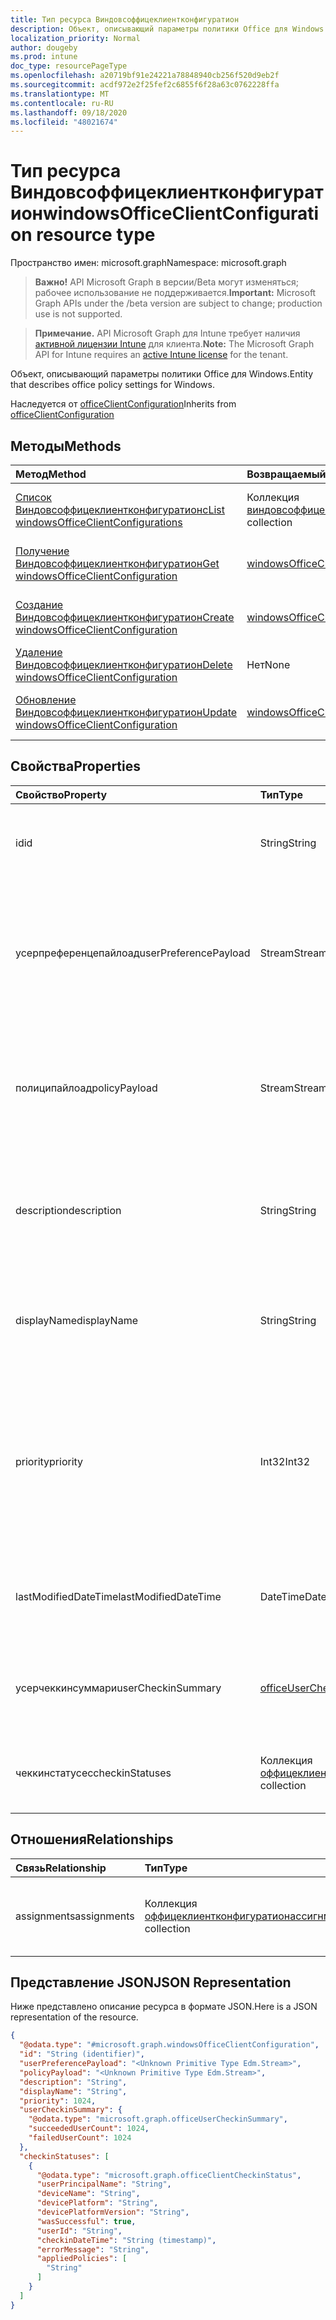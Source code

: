 ```yaml
---
title: Тип ресурса Виндовсоффицеклиентконфигуратион
description: Объект, описывающий параметры политики Office для Windows.
localization_priority: Normal
author: dougeby
ms.prod: intune
doc_type: resourcePageType
ms.openlocfilehash: a20719bf91e24221a78848940cb256f520d9eb2f
ms.sourcegitcommit: acdf972e2f25fef2c6855f6f28a63c0762228ffa
ms.translationtype: MT
ms.contentlocale: ru-RU
ms.lasthandoff: 09/18/2020
ms.locfileid: "48021674"
---
```

# <a name="windowsofficeclientconfiguration-resource-type"></a><span data-ttu-id="5778c-103">Тип ресурса Виндовсоффицеклиентконфигуратион</span><span class="sxs-lookup"><span data-stu-id="5778c-103">windowsOfficeClientConfiguration resource type</span></span>

<span data-ttu-id="5778c-104">Пространство имен: microsoft.graph</span><span class="sxs-lookup"><span data-stu-id="5778c-104">Namespace: microsoft.graph</span></span>

> <span data-ttu-id="5778c-105">**Важно!** API Microsoft Graph в версии/Beta могут изменяться; рабочее использование не поддерживается.</span><span class="sxs-lookup"><span data-stu-id="5778c-105">**Important:** Microsoft Graph APIs under the /beta version are subject to change; production use is not supported.</span></span>

> <span data-ttu-id="5778c-106">**Примечание.** API Microsoft Graph для Intune требует наличия [активной лицензии Intune](https://go.microsoft.com/fwlink/?linkid=839381) для клиента.</span><span class="sxs-lookup"><span data-stu-id="5778c-106">**Note:** The Microsoft Graph API for Intune requires an [active Intune license](https://go.microsoft.com/fwlink/?linkid=839381) for the tenant.</span></span>

<span data-ttu-id="5778c-107">Объект, описывающий параметры политики Office для Windows.</span><span class="sxs-lookup"><span data-stu-id="5778c-107">Entity that describes office policy settings for Windows.</span></span>

<span data-ttu-id="5778c-108">Наследуется от [officeClientConfiguration](../resources/intune-cirrus-officeclientconfiguration.md)</span><span class="sxs-lookup"><span data-stu-id="5778c-108">Inherits from [officeClientConfiguration](../resources/intune-cirrus-officeclientconfiguration.md)</span></span>

## <a name="methods"></a><span data-ttu-id="5778c-109">Методы</span><span class="sxs-lookup"><span data-stu-id="5778c-109">Methods</span></span>
|<span data-ttu-id="5778c-110">Метод</span><span class="sxs-lookup"><span data-stu-id="5778c-110">Method</span></span>|<span data-ttu-id="5778c-111">Возвращаемый тип</span><span class="sxs-lookup"><span data-stu-id="5778c-111">Return Type</span></span>|<span data-ttu-id="5778c-112">Описание</span><span class="sxs-lookup"><span data-stu-id="5778c-112">Description</span></span>|
|:---|:---|:---|
|[<span data-ttu-id="5778c-113">Список Виндовсоффицеклиентконфигуратионс</span><span class="sxs-lookup"><span data-stu-id="5778c-113">List windowsOfficeClientConfigurations</span></span>](../api/intune-cirrus-windowsofficeclientconfiguration-list.md)|<span data-ttu-id="5778c-114">Коллекция [виндовсоффицеклиентконфигуратион](../resources/intune-cirrus-windowsofficeclientconfiguration.md)</span><span class="sxs-lookup"><span data-stu-id="5778c-114">[windowsOfficeClientConfiguration](../resources/intune-cirrus-windowsofficeclientconfiguration.md) collection</span></span>|<span data-ttu-id="5778c-115">Список свойств и связей объектов [виндовсоффицеклиентконфигуратион](../resources/intune-cirrus-windowsofficeclientconfiguration.md) .</span><span class="sxs-lookup"><span data-stu-id="5778c-115">List properties and relationships of the [windowsOfficeClientConfiguration](../resources/intune-cirrus-windowsofficeclientconfiguration.md) objects.</span></span>|
|[<span data-ttu-id="5778c-116">Получение Виндовсоффицеклиентконфигуратион</span><span class="sxs-lookup"><span data-stu-id="5778c-116">Get windowsOfficeClientConfiguration</span></span>](../api/intune-cirrus-windowsofficeclientconfiguration-get.md)|[<span data-ttu-id="5778c-117">windowsOfficeClientConfiguration</span><span class="sxs-lookup"><span data-stu-id="5778c-117">windowsOfficeClientConfiguration</span></span>](../resources/intune-cirrus-windowsofficeclientconfiguration.md)|<span data-ttu-id="5778c-118">Чтение свойств и связей объекта [виндовсоффицеклиентконфигуратион](../resources/intune-cirrus-windowsofficeclientconfiguration.md) .</span><span class="sxs-lookup"><span data-stu-id="5778c-118">Read properties and relationships of the [windowsOfficeClientConfiguration](../resources/intune-cirrus-windowsofficeclientconfiguration.md) object.</span></span>|
|[<span data-ttu-id="5778c-119">Создание Виндовсоффицеклиентконфигуратион</span><span class="sxs-lookup"><span data-stu-id="5778c-119">Create windowsOfficeClientConfiguration</span></span>](../api/intune-cirrus-windowsofficeclientconfiguration-create.md)|[<span data-ttu-id="5778c-120">windowsOfficeClientConfiguration</span><span class="sxs-lookup"><span data-stu-id="5778c-120">windowsOfficeClientConfiguration</span></span>](../resources/intune-cirrus-windowsofficeclientconfiguration.md)|<span data-ttu-id="5778c-121">Создание нового объекта [виндовсоффицеклиентконфигуратион](../resources/intune-cirrus-windowsofficeclientconfiguration.md) .</span><span class="sxs-lookup"><span data-stu-id="5778c-121">Create a new [windowsOfficeClientConfiguration](../resources/intune-cirrus-windowsofficeclientconfiguration.md) object.</span></span>|
|[<span data-ttu-id="5778c-122">Удаление Виндовсоффицеклиентконфигуратион</span><span class="sxs-lookup"><span data-stu-id="5778c-122">Delete windowsOfficeClientConfiguration</span></span>](../api/intune-cirrus-windowsofficeclientconfiguration-delete.md)|<span data-ttu-id="5778c-123">Нет</span><span class="sxs-lookup"><span data-stu-id="5778c-123">None</span></span>|<span data-ttu-id="5778c-124">Удаляет объект [виндовсоффицеклиентконфигуратион](../resources/intune-cirrus-windowsofficeclientconfiguration.md).</span><span class="sxs-lookup"><span data-stu-id="5778c-124">Deletes a [windowsOfficeClientConfiguration](../resources/intune-cirrus-windowsofficeclientconfiguration.md).</span></span>|
|[<span data-ttu-id="5778c-125">Обновление Виндовсоффицеклиентконфигуратион</span><span class="sxs-lookup"><span data-stu-id="5778c-125">Update windowsOfficeClientConfiguration</span></span>](../api/intune-cirrus-windowsofficeclientconfiguration-update.md)|[<span data-ttu-id="5778c-126">windowsOfficeClientConfiguration</span><span class="sxs-lookup"><span data-stu-id="5778c-126">windowsOfficeClientConfiguration</span></span>](../resources/intune-cirrus-windowsofficeclientconfiguration.md)|<span data-ttu-id="5778c-127">Обновление свойств объекта [виндовсоффицеклиентконфигуратион](../resources/intune-cirrus-windowsofficeclientconfiguration.md) .</span><span class="sxs-lookup"><span data-stu-id="5778c-127">Update the properties of a [windowsOfficeClientConfiguration](../resources/intune-cirrus-windowsofficeclientconfiguration.md) object.</span></span>|

## <a name="properties"></a><span data-ttu-id="5778c-128">Свойства</span><span class="sxs-lookup"><span data-stu-id="5778c-128">Properties</span></span>
|<span data-ttu-id="5778c-129">Свойство</span><span class="sxs-lookup"><span data-stu-id="5778c-129">Property</span></span>|<span data-ttu-id="5778c-130">Тип</span><span class="sxs-lookup"><span data-stu-id="5778c-130">Type</span></span>|<span data-ttu-id="5778c-131">Описание</span><span class="sxs-lookup"><span data-stu-id="5778c-131">Description</span></span>|
|:---|:---|:---|
|<span data-ttu-id="5778c-132">id</span><span class="sxs-lookup"><span data-stu-id="5778c-132">id</span></span>|<span data-ttu-id="5778c-133">String</span><span class="sxs-lookup"><span data-stu-id="5778c-133">String</span></span>|<span data-ttu-id="5778c-134">Идентификатор политики конфигурации клиента Office.</span><span class="sxs-lookup"><span data-stu-id="5778c-134">Id of the office client configuration policy.</span></span> <span data-ttu-id="5778c-135">Наследуется от [officeClientConfiguration](../resources/intune-cirrus-officeclientconfiguration.md)</span><span class="sxs-lookup"><span data-stu-id="5778c-135">Inherited from [officeClientConfiguration](../resources/intune-cirrus-officeclientconfiguration.md)</span></span>|
|<span data-ttu-id="5778c-136">усерпреференцепайлоад</span><span class="sxs-lookup"><span data-stu-id="5778c-136">userPreferencePayload</span></span>|<span data-ttu-id="5778c-137">Stream</span><span class="sxs-lookup"><span data-stu-id="5778c-137">Stream</span></span>|<span data-ttu-id="5778c-138">Строка JSON параметров настройки в двоичном формате. Эти значения могут быть переопределены пользователем.</span><span class="sxs-lookup"><span data-stu-id="5778c-138">Preference settings JSON string in binary format, these values can be overridden by the user.</span></span> <span data-ttu-id="5778c-139">Наследуется от [officeClientConfiguration](../resources/intune-cirrus-officeclientconfiguration.md)</span><span class="sxs-lookup"><span data-stu-id="5778c-139">Inherited from [officeClientConfiguration](../resources/intune-cirrus-officeclientconfiguration.md)</span></span>|
|<span data-ttu-id="5778c-140">полиципайлоад</span><span class="sxs-lookup"><span data-stu-id="5778c-140">policyPayload</span></span>|<span data-ttu-id="5778c-141">Stream</span><span class="sxs-lookup"><span data-stu-id="5778c-141">Stream</span></span>|<span data-ttu-id="5778c-142">Строка JSON параметров политики в двоичном формате эти значения не могут быть изменены пользователем.</span><span class="sxs-lookup"><span data-stu-id="5778c-142">Policy settings JSON string in binary format, these values cannot be changed by the user.</span></span> <span data-ttu-id="5778c-143">Наследуется от [officeClientConfiguration](../resources/intune-cirrus-officeclientconfiguration.md)</span><span class="sxs-lookup"><span data-stu-id="5778c-143">Inherited from [officeClientConfiguration](../resources/intune-cirrus-officeclientconfiguration.md)</span></span>|
|<span data-ttu-id="5778c-144">description</span><span class="sxs-lookup"><span data-stu-id="5778c-144">description</span></span>|<span data-ttu-id="5778c-145">String</span><span class="sxs-lookup"><span data-stu-id="5778c-145">String</span></span>|<span data-ttu-id="5778c-146">Администратор предоставил описание политики конфигурации клиента Office.</span><span class="sxs-lookup"><span data-stu-id="5778c-146">Admin provided description of the office client configuration policy.</span></span> <span data-ttu-id="5778c-147">Наследуется от [officeClientConfiguration](../resources/intune-cirrus-officeclientconfiguration.md)</span><span class="sxs-lookup"><span data-stu-id="5778c-147">Inherited from [officeClientConfiguration](../resources/intune-cirrus-officeclientconfiguration.md)</span></span>|
|<span data-ttu-id="5778c-148">displayName</span><span class="sxs-lookup"><span data-stu-id="5778c-148">displayName</span></span>|<span data-ttu-id="5778c-149">String</span><span class="sxs-lookup"><span data-stu-id="5778c-149">String</span></span>|<span data-ttu-id="5778c-150">Предоставленное администратором имя политики конфигурации клиента Office.</span><span class="sxs-lookup"><span data-stu-id="5778c-150">Admin provided name of the office client configuration policy.</span></span> <span data-ttu-id="5778c-151">Наследуется от [officeClientConfiguration](../resources/intune-cirrus-officeclientconfiguration.md)</span><span class="sxs-lookup"><span data-stu-id="5778c-151">Inherited from [officeClientConfiguration](../resources/intune-cirrus-officeclientconfiguration.md)</span></span>|
|<span data-ttu-id="5778c-152">priority</span><span class="sxs-lookup"><span data-stu-id="5778c-152">priority</span></span>|<span data-ttu-id="5778c-153">Int32</span><span class="sxs-lookup"><span data-stu-id="5778c-153">Int32</span></span>|<span data-ttu-id="5778c-154">Значение Priority должно быть уникальным для каждой политики в клиенте и использоваться для разрешения конфликтов, низкие значения имеют высокий приоритет.</span><span class="sxs-lookup"><span data-stu-id="5778c-154">Priority value should be unique value for each policy under a tenant and will be used for conflict resolution, lower values mean priority is high.</span></span> <span data-ttu-id="5778c-155">Наследуется от [officeClientConfiguration](../resources/intune-cirrus-officeclientconfiguration.md)</span><span class="sxs-lookup"><span data-stu-id="5778c-155">Inherited from [officeClientConfiguration](../resources/intune-cirrus-officeclientconfiguration.md)</span></span>|
|<span data-ttu-id="5778c-156">lastModifiedDateTime</span><span class="sxs-lookup"><span data-stu-id="5778c-156">lastModifiedDateTime</span></span>|<span data-ttu-id="5778c-157">DateTime</span><span class="sxs-lookup"><span data-stu-id="5778c-157">DateTime</span></span>|<span data-ttu-id="5778c-158">Метка даты и времени последнего изменения политики.</span><span class="sxs-lookup"><span data-stu-id="5778c-158">Last modified datetime stamp of the policy.</span></span> <span data-ttu-id="5778c-159">Наследуется от [officeClientConfiguration](../resources/intune-cirrus-officeclientconfiguration.md)</span><span class="sxs-lookup"><span data-stu-id="5778c-159">Inherited from [officeClientConfiguration](../resources/intune-cirrus-officeclientconfiguration.md)</span></span>|
|<span data-ttu-id="5778c-160">усерчеккинсуммари</span><span class="sxs-lookup"><span data-stu-id="5778c-160">userCheckinSummary</span></span>|[<span data-ttu-id="5778c-161">officeUserCheckinSummary</span><span class="sxs-lookup"><span data-stu-id="5778c-161">officeUserCheckinSummary</span></span>](../resources/intune-cirrus-officeusercheckinsummary.md)|<span data-ttu-id="5778c-162">Сводка по возврату пользователя для политики.</span><span class="sxs-lookup"><span data-stu-id="5778c-162">User check-in summary for the policy.</span></span> <span data-ttu-id="5778c-163">Наследуется от [officeClientConfiguration](../resources/intune-cirrus-officeclientconfiguration.md)</span><span class="sxs-lookup"><span data-stu-id="5778c-163">Inherited from [officeClientConfiguration](../resources/intune-cirrus-officeclientconfiguration.md)</span></span>|
|<span data-ttu-id="5778c-164">чеккинстатусес</span><span class="sxs-lookup"><span data-stu-id="5778c-164">checkinStatuses</span></span>|<span data-ttu-id="5778c-165">Коллекция [оффицеклиентчеккинстатус](../resources/intune-cirrus-officeclientcheckinstatus.md)</span><span class="sxs-lookup"><span data-stu-id="5778c-165">[officeClientCheckinStatus](../resources/intune-cirrus-officeclientcheckinstatus.md) collection</span></span>|<span data-ttu-id="5778c-166">Список состояния возврата клиента Office.</span><span class="sxs-lookup"><span data-stu-id="5778c-166">List of office Client check-in status.</span></span> <span data-ttu-id="5778c-167">Наследуется от [officeClientConfiguration](../resources/intune-cirrus-officeclientconfiguration.md)</span><span class="sxs-lookup"><span data-stu-id="5778c-167">Inherited from [officeClientConfiguration](../resources/intune-cirrus-officeclientconfiguration.md)</span></span>|

## <a name="relationships"></a><span data-ttu-id="5778c-168">Отношения</span><span class="sxs-lookup"><span data-stu-id="5778c-168">Relationships</span></span>
|<span data-ttu-id="5778c-169">Связь</span><span class="sxs-lookup"><span data-stu-id="5778c-169">Relationship</span></span>|<span data-ttu-id="5778c-170">Тип</span><span class="sxs-lookup"><span data-stu-id="5778c-170">Type</span></span>|<span data-ttu-id="5778c-171">Описание</span><span class="sxs-lookup"><span data-stu-id="5778c-171">Description</span></span>|
|:---|:---|:---|
|<span data-ttu-id="5778c-172">assignments</span><span class="sxs-lookup"><span data-stu-id="5778c-172">assignments</span></span>|<span data-ttu-id="5778c-173">Коллекция [оффицеклиентконфигуратионассигнмент](../resources/intune-cirrus-officeclientconfigurationassignment.md)</span><span class="sxs-lookup"><span data-stu-id="5778c-173">[officeClientConfigurationAssignment](../resources/intune-cirrus-officeclientconfigurationassignment.md) collection</span></span>|<span data-ttu-id="5778c-174">Список назначений групп для политики.</span><span class="sxs-lookup"><span data-stu-id="5778c-174">The list of group assignments for the policy.</span></span> <span data-ttu-id="5778c-175">Наследуется от [officeClientConfiguration](../resources/intune-cirrus-officeclientconfiguration.md)</span><span class="sxs-lookup"><span data-stu-id="5778c-175">Inherited from [officeClientConfiguration](../resources/intune-cirrus-officeclientconfiguration.md)</span></span>|

## <a name="json-representation"></a><span data-ttu-id="5778c-176">Представление JSON</span><span class="sxs-lookup"><span data-stu-id="5778c-176">JSON Representation</span></span>
<span data-ttu-id="5778c-177">Ниже представлено описание ресурса в формате JSON.</span><span class="sxs-lookup"><span data-stu-id="5778c-177">Here is a JSON representation of the resource.</span></span>
<!-- {
  "blockType": "resource",
  "keyProperty": "id",
  "@odata.type": "microsoft.graph.windowsOfficeClientConfiguration"
}
-->
``` json
{
  "@odata.type": "#microsoft.graph.windowsOfficeClientConfiguration",
  "id": "String (identifier)",
  "userPreferencePayload": "<Unknown Primitive Type Edm.Stream>",
  "policyPayload": "<Unknown Primitive Type Edm.Stream>",
  "description": "String",
  "displayName": "String",
  "priority": 1024,
  "userCheckinSummary": {
    "@odata.type": "microsoft.graph.officeUserCheckinSummary",
    "succeededUserCount": 1024,
    "failedUserCount": 1024
  },
  "checkinStatuses": [
    {
      "@odata.type": "microsoft.graph.officeClientCheckinStatus",
      "userPrincipalName": "String",
      "deviceName": "String",
      "devicePlatform": "String",
      "devicePlatformVersion": "String",
      "wasSuccessful": true,
      "userId": "String",
      "checkinDateTime": "String (timestamp)",
      "errorMessage": "String",
      "appliedPolicies": [
        "String"
      ]
    }
  ]
}
```






